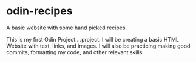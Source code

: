 # odin-recipes
A basic website with some hand picked recipes.

This is my first Odin Project....project. I will be creating a basic HTML Website with text, links, and images. I will also be practicing making good commits, formatting my code, and other relevant skills.